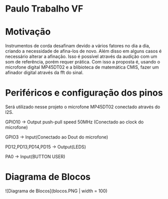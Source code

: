 # Paulo Trabalho VF

# Motivação

Instrumentos de corda desafinam devido a vários fatores no dia a dia, criando a necessidade de afina-los de novo. Além disso em alguns casos é necessário alterar a afinação.
Isso é possível através da audição com um som de referência, porém requer prática. Com isso a proposta é, usando o microfone digital MP45DT02 e a blibioteca de matemática CMIS, fazer um afinador digital através da fft do sinal.

# Periféricos e configuração dos pinos

Será utilizado nesse projeto o microfone MP45DT02 conectado através do I2S.

GPIO10 -> Output push-pull speed 50MHz (Conectado ao clock do microfone)

GPIO3 -> Input(Conectado ao Dout do microfone)

PD12,PD13,PD14,PD15 -> Output(LEDS)

PA0 -> Input(BUTTON USER)

# Diagrama de Blocos

![Diagrama de Blocos](blocos.PNG | width = 100)
